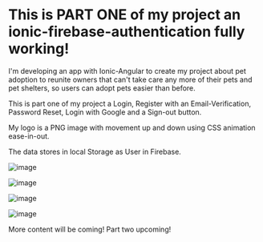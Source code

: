 # This is PART ONE of my project an ionic-firebase-authentication fully working!

I'm developing an app with Ionic-Angular to create my project about pet adoption to reunite owners that can't take care any more of their pets and pet shelters, so users can adopt pets easier than before. 

This is part one of my project a Login, Register with an Email-Verification, Password Reset, Login with Google and a Sign-out button. 

My logo is a PNG image with movement up and down using CSS animation ease-in-out.

The data stores in local Storage as User in Firebase.


![image](https://user-images.githubusercontent.com/57594425/167570596-9f7cf6b5-d559-470d-9bb6-50717a93200a.png)

![image](https://user-images.githubusercontent.com/57594425/167570619-f2f3693c-98cd-47a4-848d-ab462a92fe3f.png)

![image](https://user-images.githubusercontent.com/57594425/167570657-71785753-1af2-4267-b91b-efc7652dc5bb.png)

![image](https://user-images.githubusercontent.com/57594425/167573860-ac9c17eb-a880-45bd-b22c-bacf0744885c.png)



More content will be coming! Part two upcoming!
